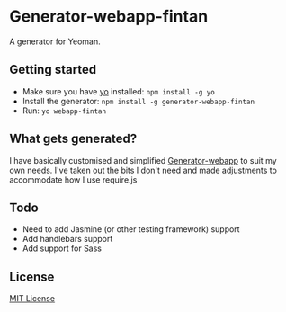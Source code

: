 # Generator-webapp-fintan

A generator for Yeoman.

## Getting started
- Make sure you have [yo](https://github.com/yeoman/yo) installed:
    `npm install -g yo`
- Install the generator: `npm install -g generator-webapp-fintan`
- Run: `yo webapp-fintan`

## What gets generated?

I have basically customised and simplified [Generator-webapp](https://github.com/yeoman/generator-webapp) to suit my own needs.  I've taken out the bits I don't need and made adjustments to accommodate how I use require.js

## Todo

* Need to add Jasmine (or other testing framework) support
* Add handlebars support
* Add support for Sass

## License
[MIT License](http://en.wikipedia.org/wiki/MIT_License)
